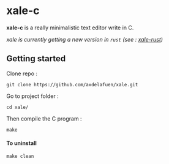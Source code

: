 # xale-c

**xale-c** is a really minimalistic text editor write in C.

_xale is currently getting a new version in `rust` (see : [xale-rust](https://github.com/axdelafuen/xale-rust))_

## Getting started

Clone repo :

```
git clone https://github.com/axdelafuen/xale.git
```

Go to project folder :

```
cd xale/
```

Then compile the C program :

```
make
```

#### To uninstall

```
make clean
```
